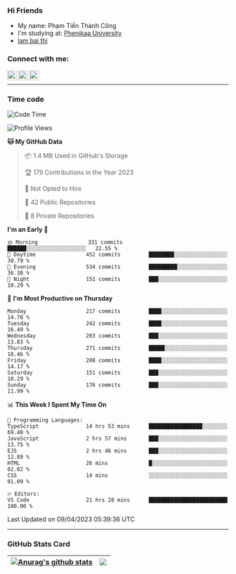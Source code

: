 ### Hi Friends

- My name: Phạm Tiến Thành Công
- I'm studying at: [Phenikaa University]
- [lam bai thi]


### Connect with me:
[<img align="left" alt="PhamTienThanhCong | Facebook" width="22px" src="https://upload.wikimedia.org/wikipedia/commons/thumb/1/16/Facebook-icon-1.png/640px-Facebook-icon-1.png" />][facebook]
[<img align="left" alt="PhamTienThanhCong | Zalo" width="22px" src="https://www.anphatpc.com.vn/template/anphat_2020v2/images/icon-zalo.jpg" />][zalo]
[<img align="left" alt="PhamTienThanhCong | LinkedIn" width="22px" src="https://cdn3.iconfinder.com/data/icons/inficons/512/linkedin.png" />][linkedin]

<br />

---

### Time code

<!--START_SECTION:waka-->
![Code Time](http://img.shields.io/badge/Code%20Time-989%20hrs%2018%20mins-blue)

![Profile Views](http://img.shields.io/badge/Profile%20Views-3-blue)

**🐱 My GitHub Data** 

> 📦 1.4 MB Used in GitHub's Storage 
 > 
> 🏆 179 Contributions in the Year 2023
 > 
> 🚫 Not Opted to Hire
 > 
> 📜 42 Public Repositories 
 > 
> 🔑 8 Private Repositories 
 > 
**I'm an Early 🐤** 

```text
🌞 Morning                331 commits         ██████░░░░░░░░░░░░░░░░░░░   22.55 % 
🌆 Daytime                452 commits         ████████░░░░░░░░░░░░░░░░░   30.79 % 
🌃 Evening                534 commits         █████████░░░░░░░░░░░░░░░░   36.38 % 
🌙 Night                  151 commits         ███░░░░░░░░░░░░░░░░░░░░░░   10.29 % 
```
📅 **I'm Most Productive on Thursday** 

```text
Monday                   217 commits         ████░░░░░░░░░░░░░░░░░░░░░   14.78 % 
Tuesday                  242 commits         ████░░░░░░░░░░░░░░░░░░░░░   16.49 % 
Wednesday                203 commits         ███░░░░░░░░░░░░░░░░░░░░░░   13.83 % 
Thursday                 271 commits         █████░░░░░░░░░░░░░░░░░░░░   18.46 % 
Friday                   208 commits         ████░░░░░░░░░░░░░░░░░░░░░   14.17 % 
Saturday                 151 commits         ███░░░░░░░░░░░░░░░░░░░░░░   10.29 % 
Sunday                   176 commits         ███░░░░░░░░░░░░░░░░░░░░░░   11.99 % 
```


📊 **This Week I Spent My Time On** 

```text
💬 Programming Languages: 
TypeScript               14 hrs 53 mins      █████████████████░░░░░░░░   69.40 % 
JavaScript               2 hrs 57 mins       ███░░░░░░░░░░░░░░░░░░░░░░   13.75 % 
EJS                      2 hrs 46 mins       ███░░░░░░░░░░░░░░░░░░░░░░   12.89 % 
HTML                     26 mins             █░░░░░░░░░░░░░░░░░░░░░░░░   02.02 % 
CSS                      14 mins             ░░░░░░░░░░░░░░░░░░░░░░░░░   01.09 % 

🔥 Editors: 
VS Code                  21 hrs 28 mins      █████████████████████████   100.00 % 
```


 Last Updated on 09/04/2023 05:39:36 UTC
<!--END_SECTION:waka-->

---

### GitHub Stats Card

| <a href="https://github.com/phamtienthanhcong"><img align="center" src="https://github-readme-stats.vercel.app/api?username=PhamTienThanhCong&show_icons=true&include_all_commits=true&theme=buefy&hide_border=true&theme=ocean_dark" alt="Anurag's github stats" /></a> | <a href="https://github.com/phamtienthanhcong"><img align="center" src="https://github-readme-stats.vercel.app/api/top-langs/?username=PhamTienThanhCong&layout=compact&theme=buefy&hide_border=true&theme=ocean_dark" /></a> |
| ------------- | ------------- |

[Phenikaa University]: https://phenikaa-uni.edu.vn/vi
[facebook]: https://www.facebook.com/phamtienthanhcong
[linkedin]: https://linkedin.com/in/phamtienthanhcong
[zalo]: https://zalo.me/0396396332
[tiktok]: https://www.tiktok.com/@phamtienthanhcong
[web]: https://github.com/PhamTienThanhCong/web_dev
[min project]: https://github.com/PhamTienThanhCong/Project-Of-Web
[c and cpp]: https://github.com/PhamTienThanhCong/Code_C_and_Cpro
[python]: https://github.com/PhamTienThanhCong/Python_beginer
[lam bai thi]: https://qldtbeta.phenikaa-uni.edu.vn/lambaithi/Dangnhap.aspx
